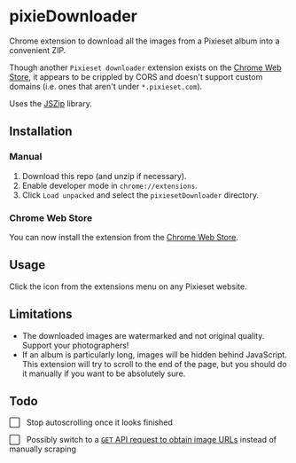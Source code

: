 # pixieDownloader
Chrome extension to download all the images from a Pixieset album into a convenient ZIP.

Though another `Pixieset downloader` extension exists on the [Chrome Web Store](https://chrome.google.com/webstore/detail/pixieset-downloader/bcipfhjikcfgalkfhocogafoebfbenle), it appears to be crippled by CORS and doesn't support custom domains (i.e. ones that aren't under `*.pixieset.com`).

Uses the [JSZip](https://github.com/Stuk/jszip) library.


## Installation
### Manual
1. Download this repo (and unzip if necessary).
2. Enable developer mode in `chrome://extensions`.
3. Click `Load unpacked` and select the `pixiesetDownloader` directory.

### Chrome Web Store
You can now install the extension from the [Chrome Web Store](https://chrome.google.com/webstore/detail/pixiedownloader/dlkkpllanjgdehefimepnaiceoflhbpj).


## Usage
Click the icon from the extensions menu on any Pixieset website.


## Limitations
* The downloaded images are watermarked and not original quality. Support your photographers!
* If an album is particularly long, images will be hidden behind JavaScript. This extension will try to scroll to the end of the page, but you should do it manually if you want to be absolutely sure.


## Todo
:white_large_square: &nbsp; Stop autoscrolling once it looks finished

:white_large_square: &nbsp; Possibly switch to a [`GET` API request to obtain image URLs](https://gitlab.com/wolkoman/pixieset-downloader/-/blob/master/index.js) instead of manually scraping